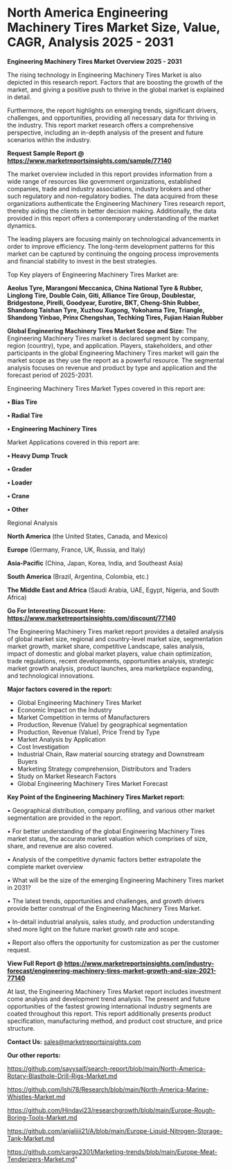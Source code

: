 # North America Engineering Machinery Tires Market Size, Value, CAGR, Analysis 2025 - 2031

<Strong> Engineering Machinery Tires Market Overview 2025 - 2031</strong>

The rising technology in Engineering Machinery Tires Market is also depicted in this research report. Factors that are boosting the growth of the market, and giving a positive push to thrive in the global market is explained in detail.

Furthermore, the report highlights on emerging trends, significant drivers, challenges, and opportunities, providing all necessary data for thriving in the industry. This report market research offers a comprehensive perspective, including an in-depth analysis of the present and future scenarios within the industry.

<strong>Request Sample Report @ <a href=https://www.marketreportsinsights.com/sample/77140>https://www.marketreportsinsights.com/sample/77140</a></strong>

The market overview included in this report provides information from a wide range of resources like government organizations, established companies, trade and industry associations, industry brokers and other such regulatory and non-regulatory bodies. The data acquired from these organizations authenticate the Engineering Machinery Tires research report, thereby aiding the clients in better decision making. Additionally, the data provided in this report offers a contemporary understanding of the market dynamics.

The leading players are focusing mainly on technological advancements in order to improve efficiency. The long-term development patterns for this market can be captured by continuing the ongoing process improvements and financial stability to invest in the best strategies.

Top Key players of Engineering Machinery Tires Market are:

<strong>Aeolus Tyre, Marangoni Meccanica, China National Tyre & Rubber, Linglong Tire, Double Coin, Giti, Alliance Tire Group, Doublestar, Bridgestone, Pirelli, Goodyear, Eurotire, BKT, Cheng-Shin Rubber, Shandong Taishan Tyre, Xuzhou Xugong, Yokohama Tire, Triangle, Shandong Yinbao, Prinx Chengshan, Techking Tires, Fujian Haian Rubber</strong>

<strong><b>Global Engineering Machinery Tires Market Scope and Size:</b></strong>
The Engineering Machinery Tires market is declared segment by company, region (country), type, and application. Players, stakeholders, and other participants in the global Engineering Machinery Tires market will gain the market scope as they use the report as a powerful resource. The segmental analysis focuses on revenue and product by type and application and the forecast period of 2025-2031.

Engineering Machinery Tires Market Types covered in this report are:

<strong>• Bias Tire

• Radial Tire

• Engineering Machinery Tires</strong>

Market Applications covered in this report are:

<strong>• Heavy Dump Truck

• Grader

• Loader

• Crane

• Other</strong> 

Regional Analysis

<strong>North America</strong> (the United States, Canada, and Mexico)

<strong>Europe</strong> (Germany, France, UK, Russia, and Italy)

<strong>Asia-Pacific</strong> (China, Japan, Korea, India, and Southeast Asia)

<strong>South America</strong> (Brazil, Argentina, Colombia, etc.)

<strong>The Middle East and Africa</strong> (Saudi Arabia, UAE, Egypt, Nigeria, and South Africa)

<strong>Go For Interesting Discount Here: <a href=https://www.marketreportsinsights.com/discount/77140>https://www.marketreportsinsights.com/discount/77140</a></strong>

The Engineering Machinery Tires market report provides a detailed analysis of global market size, regional and country-level market size, segmentation market growth, market share, competitive Landscape, sales analysis, impact of domestic and global market players, value chain optimization, trade regulations, recent developments, opportunities analysis, strategic market growth analysis, product launches, area marketplace expanding, and technological innovations.

<strong><b>Major factors covered in the report:</b></strong>
<ul>
  <li>Global Engineering Machinery Tires Market </li>
  <li>Economic Impact on the Industry</li>
  <li>Market Competition in terms of Manufacturers</li>
  <li>Production, Revenue (Value) by geographical segmentation</li>
  <li>Production, Revenue (Value), Price Trend by Type</li>
  <li>Market Analysis by Application</li>
  <li>Cost Investigation</li>
  <li>Industrial Chain, Raw material sourcing strategy and Downstream Buyers</li>
  <li>Marketing Strategy comprehension, Distributors and Traders</li>
  <li>Study on Market Research Factors</li>
  <li>Global Engineering Machinery Tires Market Forecast</li>
</ul>

<strong><b>Key Point of the Engineering Machinery Tires Market report:</b></strong>

• Geographical distribution, company profiling, and various other market segmentation are provided in the report.

• For better understanding of the global Engineering Machinery Tires market status, the accurate market valuation which comprises of size, share, and revenue are also covered.

• Analysis of the competitive dynamic factors better extrapolate the complete market overview

• What will be the size of the emerging Engineering Machinery Tires market in 2031?

• The latest trends, opportunities and challenges, and growth drivers provide better construal of the Engineering Machinery Tires Market.

• In-detail industrial analysis, sales study, and production understanding shed more light on the future market growth rate and scope.

• Report also offers the opportunity for customization as per the customer request.

<strong><b>View Full Report @ <a href=https://www.marketreportsinsights.com/industry-forecast/engineering-machinery-tires-market-growth-and-size-2021-77140>https://www.marketreportsinsights.com/industry-forecast/engineering-machinery-tires-market-growth-and-size-2021-77140</a></b></strong>


At last, the Engineering Machinery Tires Market report includes investment come analysis and development trend analysis. The present and future opportunities of the fastest growing international industry segments are coated throughout this report. This report additionally presents product specification, manufacturing method, and product cost structure, and price structure.

<strong>Contact Us:</strong>
sales@marketreportsinsights.com

<strong>Our other reports:</strong>

<a href=https://github.com/sayysaif/search-report/blob/main/North-America-Rotary-Blasthole-Drill-Rigs-Market.md>https://github.com/sayysaif/search-report/blob/main/North-America-Rotary-Blasthole-Drill-Rigs-Market.md</a>

<a href=https://github.com/Ishi78/Research/blob/main/North-America-Marine-Whistles-Market.md>https://github.com/Ishi78/Research/blob/main/North-America-Marine-Whistles-Market.md</a>

<a href=https://github.com/Hindavi23/researchgrowth/blob/main/Europe-Rough-Boring-Tools-Market.md>https://github.com/Hindavi23/researchgrowth/blob/main/Europe-Rough-Boring-Tools-Market.md</a>

<a href=https://github.com/anjaliiii21/A/blob/main/Europe-Liquid-Nitrogen-Storage-Tank-Market.md>https://github.com/anjaliiii21/A/blob/main/Europe-Liquid-Nitrogen-Storage-Tank-Market.md</a>

<a href=https://github.com/cargo2301/Marketing-trends/blob/main/Europe-Meat-Tenderizers-Market.md>https://github.com/cargo2301/Marketing-trends/blob/main/Europe-Meat-Tenderizers-Market.md</a>"
